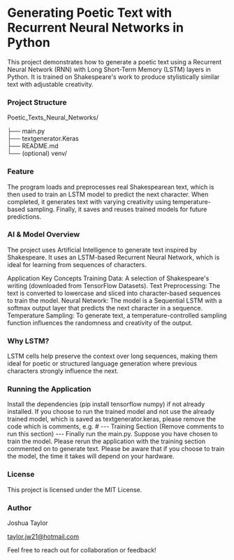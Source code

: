 # Generating Poetic Text with Recurrent Neural Networks in Python

This project demonstrates how to generate a poetic text using a Recurrent Neural Network (RNN) with Long Short-Term Memory (LSTM) layers in Python. It is trained on Shakespeare's work to produce stylistically similar text with adjustable creativity.

### Project Structure

Poetic_Texts_Neural_Networks/

├── main.py                 
├── textgenerator.Keras      
├── README.md             
└── (optional) venv/     

### Feature    

The program loads and preprocesses real Shakespearean text, which is then used to train an LSTM model to predict the next character. When completed, it generates text with varying creativity using temperature-based sampling. Finally, it saves and reuses trained models for future predictions.

### AI & Model Overview 

The project uses Artificial Intelligence to generate text inspired by Shakespeare. It uses an LSTM-based Recurrent Neural Network, which is ideal for learning from sequences of characters.

Application Key Concepts 
Training Data: A selection of Shakespeare's writing (downloaded from TensorFlow Datasets).
Text Preprocessing: The text is converted to lowercase and sliced into character-based sequences to train the model.
Neural Network: The model is a Sequential LSTM with a softmax output layer that predicts the next character in a sequence.
Temperature Sampling: To generate text, a temperature-controlled sampling function influences the randomness and creativity of the output.

### Why LSTM?

LSTM cells help preserve the context over long sequences, making them ideal for poetic or structured language generation where previous characters strongly influence the next.

### Running the Application
Install the dependencies (pip install tensorflow numpy) if not already installed.
If you choose to run the trained model and not use the already trained model, which is saved as textgenerator.keras, please remove the code which is comments, e.g. # --- Training Section (Remove comments to run this section) ---
Finally run the main.py.
 Suppose you have chosen to train the model. Please rerun the application with the training section commented on to generate text.
Please be aware that if you choose to train the model, the time it takes will depend on your hardware. 

### License 
This project is licensed under the MIT License.

### Author
Joshua Taylor 

taylor.jw21@hotmail.com 

Feel free to reach out for collaboration or feedback!
